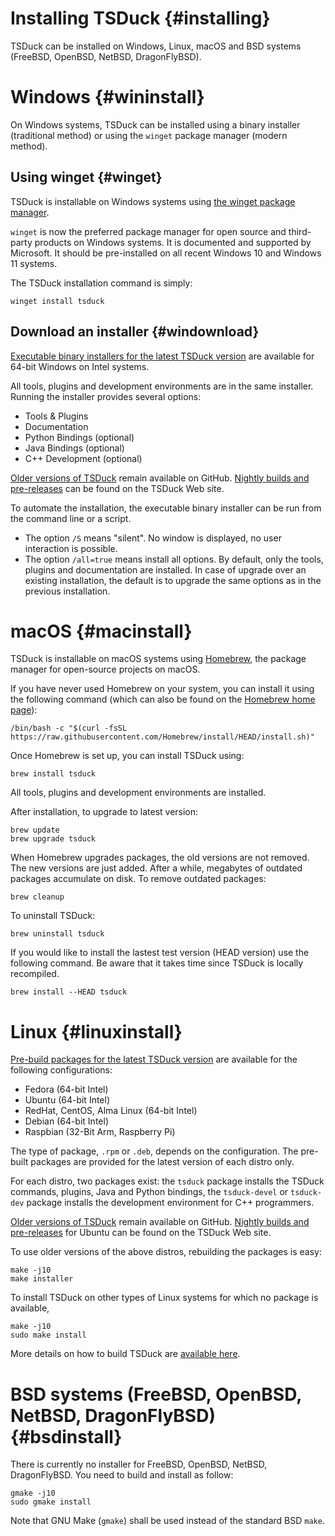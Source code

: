 # Installing TSDuck   {#installing}

TSDuck can be installed on Windows, Linux, macOS and BSD systems (FreeBSD, OpenBSD, NetBSD, DragonFlyBSD).

# Windows {#wininstall}

On Windows systems, TSDuck can be installed using a binary installer (traditional method)
or using the `winget` package manager (modern method).

## Using winget  {#winget}

TSDuck is installable on Windows systems using
[the winget package manager](https://learn.microsoft.com/en-us/windows/package-manager/winget/).

`winget` is now the preferred package manager for open source and third-party products
on Windows systems. It is documented and supported by Microsoft. It should be pre-installed
on all recent Windows 10 and Windows 11 systems.

The TSDuck installation command is simply:
~~~
winget install tsduck
~~~

## Download an installer  {#windownload}

[Executable binary installers for the latest TSDuck version](https://tsduck.io/download/tsduck)
are available for 64-bit Windows on Intel systems.

All tools, plugins and development environments are in the same installer.
Running the installer provides several options:

- Tools & Plugins
- Documentation
- Python Bindings (optional)
- Java Bindings (optional)
- C++ Development (optional)

[Older versions of TSDuck](https://github.com/tsduck/tsduck/releases) remain available on GitHub.
[Nightly builds and pre-releases](https://tsduck.io/download/prerelease) can be found on the
TSDuck Web site.

To automate the installation, the executable binary installer can be run from the command line
or a script.
- The option `/S` means "silent". No window is displayed, no user interaction is possible.
- The option `/all=true` means install all options. By default, only the tools, plugins and
  documentation are installed. In case of upgrade over an existing installation, the default
  is to upgrade the same options as in the previous installation.

# macOS {#macinstall}

TSDuck is installable on macOS systems using [Homebrew](https://brew.sh),
the package manager for open-source projects on macOS.

If you have never used Homebrew on your system, you can install it using the
following command (which can also be found on the [Homebrew home page](https://brew.sh)):
~~~
/bin/bash -c "$(curl -fsSL https://raw.githubusercontent.com/Homebrew/install/HEAD/install.sh)"
~~~

Once Homebrew is set up, you can install TSDuck using:
~~~
brew install tsduck
~~~

All tools, plugins and development environments are installed.

After installation, to upgrade to latest version:
~~~
brew update
brew upgrade tsduck
~~~

When Homebrew upgrades packages, the old versions are not removed. The new versions
are just added. After a while, megabytes of outdated packages accumulate on disk.
To remove outdated packages:
~~~
brew cleanup
~~~

To uninstall TSDuck:
~~~
brew uninstall tsduck
~~~

If you would like to install the lastest test version (HEAD version) use
the following command. Be aware that it takes time since TSDuck is
locally recompiled.
~~~
brew install --HEAD tsduck
~~~

# Linux {#linuxinstall}

[Pre-build packages for the latest TSDuck version](https://tsduck.io/download/tsduck)
are available for the following configurations:

- Fedora (64-bit Intel)
- Ubuntu (64-bit Intel)
- RedHat, CentOS, Alma Linux (64-bit Intel)
- Debian (64-bit Intel)
- Raspbian (32-Bit Arm, Raspberry Pi)

The type of package, `.rpm` or `.deb`, depends on the configuration.
The pre-built packages are provided for the latest version of each distro only.

For each distro, two packages exist: the `tsduck` package installs
the TSDuck commands, plugins, Java and Python bindings,
the `tsduck-devel` or `tsduck-dev` package installs the development
environment for C++ programmers.

[Older versions of TSDuck](https://github.com/tsduck/tsduck/releases) remain available on GitHub.
[Nightly builds and pre-releases](https://tsduck.io/download/prerelease) for Ubuntu
can be found on the TSDuck Web site.

To use older versions of the above distros, rebuilding the packages is easy:
~~~
make -j10
make installer
~~~

To install TSDuck on other types of Linux systems for which no package
is available,
~~~
make -j10
sudo make install
~~~

More details on how to build TSDuck are [available here](building.html).

# BSD systems (FreeBSD, OpenBSD, NetBSD, DragonFlyBSD) {#bsdinstall}

There is currently no installer for FreeBSD, OpenBSD, NetBSD, DragonFlyBSD.
You need to build and install as follow:
~~~
gmake -j10
sudo gmake install
~~~

Note that GNU Make (`gmake`) shall be used instead of the standard BSD `make`.

